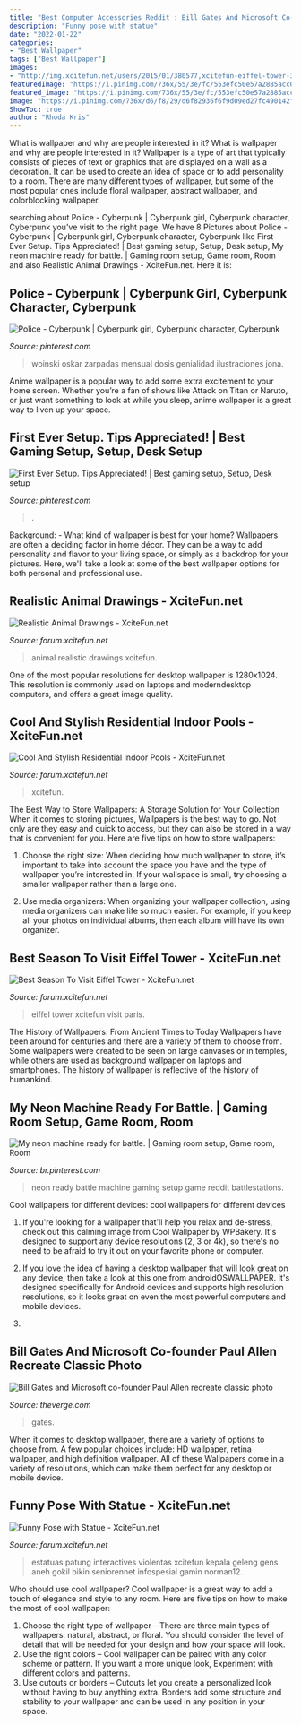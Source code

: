 ```yaml
---
title: "Best Computer Accessories Reddit : Bill Gates And Microsoft Co-founder Paul Allen Recreate Classic Photo"
description: "Funny pose with statue"
date: "2022-01-22"
categories:
- "Best Wallpaper"
tags: ["Best Wallpaper"]
images:
- "http://img.xcitefun.net/users/2015/01/380577,xcitefun-eiffel-tower-3.jpg"
featuredImage: "https://i.pinimg.com/736x/55/3e/fc/553efc50e57a2885acc0ce951bc26d8e.jpg"
featured_image: "https://i.pinimg.com/736x/55/3e/fc/553efc50e57a2885acc0ce951bc26d8e.jpg"
image: "https://i.pinimg.com/736x/d6/f8/29/d6f82936f6f9d09ed27fc490142fbe7a.jpg"
ShowToc: true
author: "Rhoda Kris"
---
```



What is wallpaper and why are people interested in it?
What is wallpaper and why are people interested in it?
Wallpaper is a type of art that typically consists of pieces of text or graphics that are displayed on a wall as a decoration. It can be used to create an idea of space or to add personality to a room. There are many different types of wallpaper, but some of the most popular ones include floral wallpaper, abstract wallpaper, and colorblocking wallpaper.

	

		
searching about Police - Cyberpunk | Cyberpunk girl, Cyberpunk character, Cyberpunk you've visit to the right page. We have 8 Pictures about Police - Cyberpunk | Cyberpunk girl, Cyberpunk character, Cyberpunk like First Ever Setup. Tips Appreciated! | Best gaming setup, Setup, Desk setup, My neon machine ready for battle. | Gaming room setup, Game room, Room and also Realistic Animal Drawings - XciteFun.net. Here it is:
		
    
## Police - Cyberpunk | Cyberpunk Girl, Cyberpunk Character, Cyberpunk

<img loading=lazy src="https://i.pinimg.com/736x/d6/f8/29/d6f82936f6f9d09ed27fc490142fbe7a.jpg" onerror="this.onerror=null;this.src='https://tse2.mm.bing.net/th?id=OIP.5T72rCZfu4GBmGv8BOPEOwHaK9&amp;pid=15.1';" alt="Police - Cyberpunk | Cyberpunk girl, Cyberpunk character, Cyberpunk">

_Source: pinterest.com_

>woinski oskar zarpadas mensual dosis genialidad ilustraciones jona. 

	

Anime wallpaper is a popular way to add some extra excitement to your home screen. Whether you’re a fan of shows like Attack on Titan or Naruto, or just want something to look at while you sleep, anime wallpaper is a great way to liven up your space.

    
## First Ever Setup. Tips Appreciated! | Best Gaming Setup, Setup, Desk Setup

<img loading=lazy src="https://i.pinimg.com/736x/55/3e/fc/553efc50e57a2885acc0ce951bc26d8e.jpg" onerror="this.onerror=null;this.src='https://tse4.mm.bing.net/th?id=OIP.4neHHmbvaDbXfhS_zT9V7wHaJ3&amp;pid=15.1';" alt="First Ever Setup. Tips Appreciated! | Best gaming setup, Setup, Desk setup">

_Source: pinterest.com_

>. 

	

Background: - What kind of wallpaper is best for your home?
Wallpapers are often a deciding factor in home décor. They can be a way to add personality and flavor to your living space, or simply as a backdrop for your pictures. Here, we'll take a look at some of the best wallpaper options for both personal and professional use.

    
## Realistic Animal Drawings - XciteFun.net

<img loading=lazy src="https://img.xcitefun.net/users/2010/06/186816,xcitefun-2.jpg" onerror="this.onerror=null;this.src='https://tse3.mm.bing.net/th?id=OIP.MenuNOxCrzYkQLXYm7N3_QHaF2&amp;pid=15.1';" alt="Realistic Animal Drawings - XciteFun.net">

_Source: forum.xcitefun.net_

>animal realistic drawings xcitefun. 

	

One of the most popular resolutions for desktop wallpaper is 1280x1024. This resolution is commonly used on laptops and moderndesktop computers, and offers a great image quality.

    
## Cool And Stylish Residential Indoor Pools - XciteFun.net

<img loading=lazy src="https://img.xcitefun.net/users/2013/07/328180,xcitefun-cool-and-stylish-residential-indoor-pool.jpg" onerror="this.onerror=null;this.src='https://tse3.mm.bing.net/th?id=OIP.tfTNUBNo_rlF3uFeChhvxAHaE7&amp;pid=15.1';" alt="Cool And Stylish Residential Indoor Pools - XciteFun.net">

_Source: forum.xcitefun.net_

>xcitefun. 

	

The Best Way to Store Wallpapers: A Storage Solution for Your Collection
When it comes to storing pictures, Wallpapers is the best way to go. Not only are they easy and quick to access, but they can also be stored in a way that is convenient for you. Here are five tips on how to store wallpapers:
1) Choose the right size: When deciding how much wallpaper to store, it’s important to take into account the space you have and the type of wallpaper you’re interested in. If your wallspace is small, try choosing a smaller wallpaper rather than a large one.

2) Use media organizers: When organizing your wallpaper collection, using media organizers can make life so much easier. For example, if you keep all your photos on individual albums, then each album will have its own organizer.

    
## Best Season To Visit Eiffel Tower - XciteFun.net

<img loading=lazy src="http://img.xcitefun.net/users/2015/01/380577,xcitefun-eiffel-tower-3.jpg" onerror="this.onerror=null;this.src='https://tse2.mm.bing.net/th?id=OIP.EDaF0taiJ6kukYpg5bxdLQHaLH&amp;pid=15.1';" alt="Best Season To Visit Eiffel Tower - XciteFun.net">

_Source: forum.xcitefun.net_

>eiffel tower xcitefun visit paris. 

	

The History of Wallpapers: From Ancient Times to Today
Wallpapers have been around for centuries and there are a variety of them to choose from. Some wallpapers were created to be seen on large canvases or in temples, while others are used as background wallpaper on laptops and smartphones. The history of wallpaper is reflective of the history of humankind.

    
## My Neon Machine Ready For Battle. | Gaming Room Setup, Game Room, Room

<img loading=lazy src="https://i.pinimg.com/736x/cc/51/d8/cc51d8516385239c695d679b893fe0ae.jpg" onerror="this.onerror=null;this.src='https://tse1.mm.bing.net/th?id=OIP.Spstuu-BNtVpxi8v_Bg3PQHaD4&amp;pid=15.1';" alt="My neon machine ready for battle. | Gaming room setup, Game room, Room">

_Source: br.pinterest.com_

>neon ready battle machine gaming setup game reddit battlestations. 

	

Cool wallpapers for different devices:
cool wallpapers for different devices 

1. If you're looking for a wallpaper that'll help you relax and de-stress, check out this calming image from Cool Wallpaper by WPBakery. It's designed to support any device resolutions (2, 3 or 4k), so there's no need to be afraid to try it out on your favorite phone or computer.

2. If you love the idea of having a desktop wallpaper that will look great on any device, then take a look at this one from androidOSWALLPAPER. It's designed specifically for Android devices and supports high resolution resolutions, so it looks great on even the most powerful computers and mobile devices.

3.

    
## Bill Gates And Microsoft Co-founder Paul Allen Recreate Classic Photo

<img loading=lazy src="https://cdn.vox-cdn.com/thumbor/jpr86Dxl7hPLoOT8G4PGJeeJqvM=/0x57:900x563/1600x900/cdn.vox-cdn.com/assets/2418305/bill_gates_paul_allen.jpg" onerror="this.onerror=null;this.src='https://tse2.mm.bing.net/th?id=OIP.UtCLqStuqAj0IUAN0HO68AHaEK&amp;pid=15.1';" alt="Bill Gates and Microsoft co-founder Paul Allen recreate classic photo">

_Source: theverge.com_

>gates. 

	

When it comes to desktop wallpaper, there are a variety of options to choose from. A few popular choices include: HD wallpaper, retina wallpaper, and high definition wallpaper. All of these Wallpapers come in a variety of resolutions, which can make them perfect for any desktop or mobile device. 

    
## Funny Pose With Statue - XciteFun.net

<img loading=lazy src="https://img.xcitefun.net/users/2015/01/370093,xcitefun-funny-statue-1.jpg" onerror="this.onerror=null;this.src='https://tse3.mm.bing.net/th?id=OIP._quyndtDH3clfyrJ9PkMqwHaJ3&amp;pid=15.1';" alt="Funny Pose with Statue - XciteFun.net">

_Source: forum.xcitefun.net_

>estatuas patung interactives violentas xcitefun kepala geleng gens aneh gokil bikin seniorennet infospesial gamin norman12. 

	

Who should use cool wallpaper?
Cool wallpaper is a great way to add a touch of elegance and style to any room. Here are five tips on how to make the most of cool wallpaper: 
1) Choose the right type of wallpaper – There are three main types of wallpapers: natural, abstract, or floral. You should consider the level of detail that will be needed for your design and how your space will look. 
2) Use the right colors – Cool wallpaper can be paired with any color scheme or pattern. If you want a more unique look, Experiment with different colors and patterns. 
3) Use cutouts or borders – Cutouts let you create a personalized look without having to buy anything extra. Borders add some structure and stability to your wallpaper and can be used in any position in your space.

